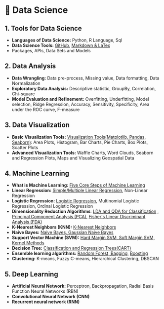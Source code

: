 # 🎯 Data Science

## 1. Tools for Data Science


- **Languages of Data Science:** Python, R Language, Sql
- **Data Science Tools:** [GitHub](https://github.com/Followb1ind1y/Data_Science), [Markdown & LaTex](https://towardsdatascience.com/write-markdown-latex-in-the-jupyter-notebook-10985edb91fd)
- Packages, APIs, Data Sets and Models

## 2. Data Analysis


- **Data Wrangling:** Data pre-process, Missing value, Data formatting, Data Normalization
- **Exploratory Data Analysis:** Descriptive statistic, GroupBy, Correlation, Chi-square
- **Model Evaluation and Refinement:** Overfitting, Underfitting, Model selection, Ridge Regression, Accuracy, Sensitivity, Specificity, Area under the ROC curve, F-measure

## 3. Data Visualization


- **Basic Visualization Tools:** [Visualization Tools(Matplotlib, Pandas, Seaborn)](https://github.com/Followb1ind1y/Data_Science/tree/main/Data_Visualization): Area Plots, Histogram, Bar Charts, Pie Charts, Box Plots, Scatter Plots
- **Advanced Visualization Tools:** Waffle Charts, Word Clouds, Seaborn and Regression Plots, Maps and Visualizing Geospatial Data

## 4. Machine Learning


- **What is Machine Learning:** [Five Core Steps of Machine Learning](https://github.com/Followb1ind1y/Data_Science/blob/main/Machine_Learning/01_What_is_Machine_Learning/01_What_is%20_Machine_Learning_Machine_Learning.ipynb)
- **Linear Regression:** [Simple/Multiple Linear Regression](https://github.com/Followb1ind1y/Data_Science/blob/main/Machine_Learning/02_Linear_Regression/02_Linear_Regression.ipynb), Non-Linear Regression
- **Logistic Regression:** [Logistic Regression](https://github.com/Followb1ind1y/Data_Science/blob/main/Machine_Learning/03_Logistic_Regression/03_Logistic_Regression.ipynb), Multinomial Logistic Regression, Ordinal Logistic Regression
- **Dimensionality Reduction Algorithms**: [LDA and QDA for Classification](https://github.com/Followb1ind1y/Data_Science/blob/main/Machine_Learning/04_LDA_and_QDA_for_Classification/04_LDA_and_QDA_for_Classification.ipynb) , [Principal Component Analysis (PCA)](https://github.com/Followb1ind1y/Data_Science/blob/main/Machine_Learning/05_Principal_Component_Analysis/05_Principal_Component_Analysis.ipynb), [Fisher's Linear Discriminant Analysis (FDA)](https://github.com/Followb1ind1y/Data_Science/blob/main/Machine_Learning/06_Fisher%E2%80%99s_Linear_Discriminant_Analysis/06_Fisher%E2%80%99s_Linear_Discriminant_Analysis.ipynb)
- **K-Nearest Neighbors (KNN):** [K-Nearest Neighbors](https://github.com/Followb1ind1y/Data_Science/blob/main/Machine_Learning/07_K_Nearest_Neighbors/07_K_Nearest_Neighbors.ipynb)
- **Naive Bayes:** [Naive Bayes, Gaussian Naive Bayes](https://github.com/Followb1ind1y/Data_Science/blob/main/Machine_Learning/08_Naive_Bayes/08_Naive_Bayes.ipynb)
- **Support Vector Machine (SVM):** [Hard Margin SVM, Soft Margin SVM, Kernel Methods](https://github.com/Followb1ind1y/Data_Science/blob/main/Machine_Learning/09_Support_Vector_Machine/09_Support_Vector_Machine.ipynb)
- **Decision Tree:** [Classification and Regression Trees(CART)](https://github.com/Followb1ind1y/Data_Science/blob/main/Machine_Learning/10_Decision_Tree/10_Decision_Tree.ipynb)
- **Ensemble learning algorithms:** [Random Forest, Bagging](https://github.com/Followb1ind1y/Data_Science/blob/main/Machine_Learning/11_Bagging_and_Random_Forest/11_Bagging_and_Random_Forest.ipynb), [Boosting](https://github.com/Followb1ind1y/Data_Science/blob/main/Machine_Learning/12_Boosting/12_Boosting.ipynb)
- **Clustering:** K-means, Fuzzy C-means, Hierarchical Clustering, DBSCAN

## 5. Deep Learning


- **Artificial Neural Network:** Perceptron, Backpropagation, Radial Basis Function Neural Networks (RBN)
- **Convolutional Neural Network (CNN)**
- **Recurrent neural network (RNN)**

